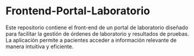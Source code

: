 # Frontend-Portal-Laboratorio
Este repositorio contiene el front-end de un portal de laboratorio diseñado para facilitar la gestión de órdenes de laboratorio y resultados de pruebas. La aplicación permite a pacientes acceder a información relevante de manera intuitiva y eficiente.

